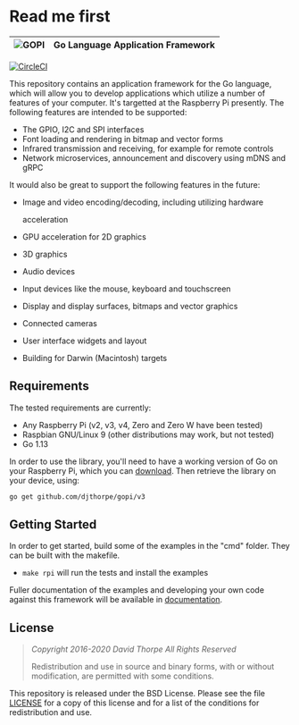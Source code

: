 # Read me first

| ![GOPI](https://raw.githubusercontent.com/djthorpe/gopi/master/etc/images/gopi-800x388.png) |  Go Language Application Framework |
| :--- | :--- |


[![CircleCI](https://circleci.com/gh/djthorpe/gopi/tree/v3.svg?style=svg)](https://circleci.com/gh/djthorpe/gopi/tree/v3)

This repository contains an application framework for the Go language, which will allow you to develop applications which utilize a number of features of your computer. It's targetted at the Raspberry Pi presently. The following features are intended to be supported:

* The GPIO, I2C and SPI interfaces
* Font loading and rendering in bitmap and vector forms
* Infrared transmission and receiving, for example for remote controls
* Network microservices, announcement and discovery using mDNS and gRPC

It would also be great to support the following features in the future:

* Image and video encoding/decoding, including utilizing hardware

  acceleration

* GPU acceleration for 2D graphics
* 3D graphics
* Audio devices
* Input devices like the mouse, keyboard and touchscreen
* Display and display surfaces, bitmaps and vector graphics
* Connected cameras
* User interface widgets and layout
* Building for Darwin \(Macintosh\) targets

## Requirements

The tested requirements are currently:

* Any Raspberry Pi \(v2, v3, v4, Zero and Zero W have been tested\)
* Raspbian GNU/Linux 9 \(other distributions may work, but not tested\)
* Go 1.13

In order to use the library, you'll need to have a working version of Go on your Raspberry Pi, which you can [download](https://golang.org/dl/). Then retrieve the library on your device, using:

```bash
go get github.com/djthorpe/gopi/v3
```

## Getting Started

In order to get started, build some of the examples in the "cmd" folder. They can be built with the makefile.

* `make rpi` will run the tests and install the examples

Fuller documentation of the examples and developing your own code against this 
framework will be available in [documentation](https://gopi.mutablelogic.com/).

## License

> _Copyright 2016-2020 David Thorpe All Rights Reserved_
>
> Redistribution and use in source and binary forms, with or without 
> modification, are permitted with some conditions. 

This repository is released under the BSD License. Please see the file [LICENSE]() for a copy of this license and for a list of the conditions for redistribution and use.

